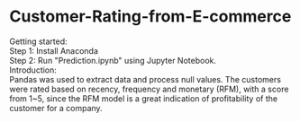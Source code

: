 # Customer-Rating-from-E-commerce  
Getting started:  
Step 1: Install Anaconda  
Step 2: Run "Prediction.ipynb" using Jupyter Notebook.  
Introduction:  
Pandas was used to extract data and process null values. The customers were rated based on recency, frequency and monetary (RFM), with a score from 1~5, since the RFM model is a great indication of profitability of the customer for a company.  
